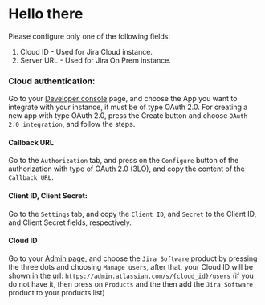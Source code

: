 # Hello there
Please configure only one of the following fields:
1. Cloud ID - Used for Jira Cloud instance.
2. Server URL - Used for Jira On Prem instance.
### Cloud authentication:
Go to your [Developer console](https://developer.atlassian.com/console/myapps/) page, and choose the App you want to integrate with your instance, it must be of type OAuth 2.0. For creating a new app with type OAuth 2.0, press the Create button and choose `OAuth 2.0 integration`, and follow the steps.
#### Callback URL
Go to the `Authorization` tab, and press on the `Configure` button of the authorization with type of OAuth 2.0 (3LO), and copy the content of the `Callback URL`.
#### Client ID, Client Secret: 
Go to the `Settings` tab, and copy the `Client ID`, and `Secret` to the Client ID, and Client Secret fields, respectively.
#### Cloud ID
Go to your [Admin page](https://admin.atlassian.com/), and choose the `Jira Software` product by pressing the three dots and choosing `Manage users`, after that, your Cloud ID will be shown in the url:
`https://admin.atlassian.com/s/{cloud_id}/users`
(if you do not have it, then press on `Products` and the then add the `Jira Software` product to your products list)

